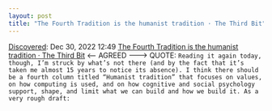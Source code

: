 ```yaml
---
layout: post
title: "The Fourth Tradition is the humanist tradition · The Third Bit"
---
```

[Discovered](http://rolandtanglao.com/2020/07/29/p1-blogthis-checkvist-list-links-to-blog/): Dec 30, 2022 12:49 [The Fourth Tradition is the humanist tradition · The Third Bit](https://third-bit.com/2022/12/29/the-fourth-tradition/) <-- AGREED ---> QUOTE: `Reading it again today, though, I’m struck by what’s not there (and by the fact that it’s taken me almost 15 years to notice its absence). I think there should be a fourth column titled “Humanist tradition” that focuses on values, on how computing is used, and on how cognitive and social psychology support, shape, and limit what we can build and how we build it. As a very rough draft:`
